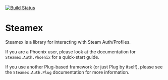 [![Build Status](https://travis-ci.org/ericentin/steamex.svg?branch=master)](https://travis-ci.org/ericentin/steamex)

Steamex
=======

Steamex is a library for interacting with Steam Auth/Profiles.

If you are a Phoenix user, please look at the documentation for
`Steamex.Auth.Phoenix` for a quick-start guide.

If you use another Plug-based framework (or just Plug by itself), please see
the `Steamex.Auth.Plug` documentation for more information.
